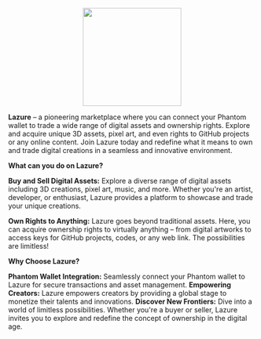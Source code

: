 
<p align="center">
  <img width="200" height="200" src="https://github.com/trashplusplus/lazure-marketplace/assets/108837885/6517fdad-da99-47e3-b62c-d7c21a1ca48d">
</p>

**Lazure** – a pioneering marketplace where you can connect your Phantom wallet to trade a wide range of digital assets and ownership rights. 
Explore and acquire unique 3D assets, pixel art, and even rights to GitHub projects or any online content. 
Join Lazure today and redefine what it means to own and trade digital creations in a seamless and innovative environment.

**What can you do on Lazure?**

**Buy and Sell Digital Assets:** Explore a diverse range of digital assets including 3D creations, pixel art, music, and more. 
Whether you're an artist, developer, or enthusiast, Lazure provides a platform to showcase and trade your unique creations.

**Own Rights to Anything:** Lazure goes beyond traditional assets. 
Here, you can acquire ownership rights to virtually anything – from digital artworks to access keys for GitHub projects, codes, or any web link. 
The possibilities are limitless!

**Why Choose Lazure?**

**Phantom Wallet Integration:** Seamlessly connect your Phantom wallet to 
Lazure for secure transactions and asset management.
**Empowering Creators:** Lazure empowers creators by providing a global 
stage to monetize their talents and innovations.
**Discover New Frontiers:** Dive into a world of limitless possibilities. Whether you're a buyer or seller, 
Lazure invites you to explore and redefine the concept of ownership in the digital age.
